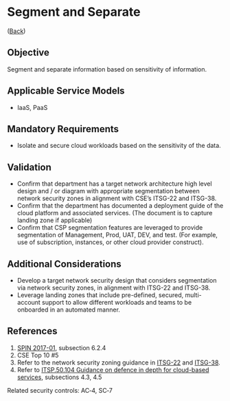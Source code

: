 # Segment and Separate

([Back](../README.md))

## Objective

Segment and separate information based on sensitivity of information.

## Applicable Service Models

- IaaS, PaaS

## Mandatory Requirements

- Isolate and secure cloud workloads based on the sensitivity of the data.

## Validation

- Confirm that department has a target network architecture high level design and / or diagram with appropriate segmentation between network security zones in alignment with CSE’s ITSG-22 and ITSG-38.
- Confirm that the department has documented a deployment guide of the cloud platform and associated services. (The document is to capture landing zone if applicable)
- Confirm that CSP segmentation features are leveraged to provide segmentation of Management, Prod, UAT, DEV, and test. (For example, use of subscription, instances, or other cloud provider construct).

## Additional Considerations

- Develop a target network security design that considers segmentation via network security zones, in alignment with ITSG-22 and ITSG-38.
- Leverage landing zones that include pre-defined, secured, multi-account support to allow different workloads and teams to be onboarded in an automated manner.

## References

1. [SPIN 2017-01](https://www.canada.ca/en/treasury-board-secretariat/services/access-information-privacy/security-identity-management/direction-secure-use-commercial-cloud-services-spin.html), subsection 6.2.4
2. CSE Top 10 #5
3. Refer to the network security zoning guidance in [ITSG-22](https://cyber.gc.ca/en/guidance/baseline-security-requirements-network-security-zones-government-canada-itsg-22) and [ITSG-38](https://cyber.gc.ca/en/guidance/network-security-zoning-design-considerations-placement-services-within-zones-itsg-38).
4. Refer to [ITSP.50.104 Guidance on defence in depth for cloud-based services](https://cyber.gc.ca/en/guidance/itsp50104-guidance-defence-depth-cloud-based-services), subsections 4.3, 4.5

Related security controls: AC‑4, SC‑7
